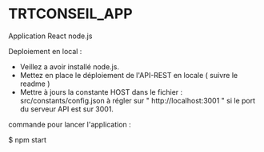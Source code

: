 # TRTCONSEIL_APP
Application React node.js 

Deploiement en local :

  - Veillez a avoir installé node.js.
  - Mettez en place le déploiement de l'API-REST en locale ( suivre le readme )
  - Mettre à jours la constante HOST dans le fichier : src/constants/config.json à régler sur " http://localhost:3001 " si le port du serveur API est sur 3001.

commande pour lancer l'application :

 $ npm start
 
